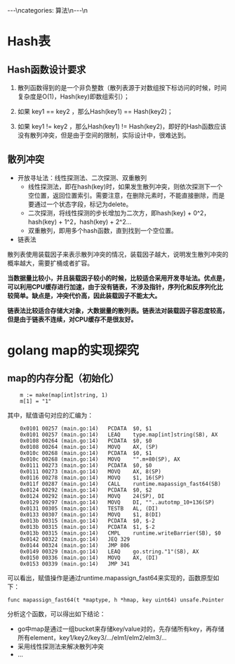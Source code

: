 ---\ncategories: 算法\n---\n
# Hash表

## Hash函数设计要求

1. 散列函数得到的是一个非负整数（散列表源于对数组按下标访问的时候，时间复杂度是O(1)，Hash(key)即数组索引）；

2. 如果 key1 == key2 ，那么Hash(key1) == Hash(key2)；

3. 如果 key1 != key2 ，那么Hash(key1) != Hash(key2)，即好的Hash函数应该没有散列冲突，但是由于空间的限制，实际设计中，很难达到。

## 散列冲突

- 开放寻址法：线性探测法、二次探测、双重散列
  - 线性探测法，即在hash(key)时，如果发生散列冲突，则依次探测下一个空位置，返回位置索引。需要注意，在删除元素时，不能直接删除，而是要通过一个状态字段，标记为delete。
  - 二次探测，将线性探测的步长增加为二次方，即hash(key) + 0^2，hash(key) + 1^2，hash(key) + 2^2...
  - 双重散列，即用多个hash函数，直到找到一个空位置。
- 链表法

散列表使用装载因子来表示散列冲突的情况，装载因子越大，说明发生散列冲突的概率越大，需要扩桶或者扩容。

**当数据量比较小，并且装载因子较小的时候，比较适合采用开发寻址法。优点是，可以利用CPU缓存进行加速，由于没有链表，不涉及指针，序列化和反序列化比较简单。缺点是，冲突代价高，因此装载因子不能太大。**

**链表法比较适合存储大对象，大数据量的散列表。链表法对装载因子容忍度较高，但是由于链表不连续，对CPU缓存不是很友好。**

# golang map的实现探究

## map的内存分配（初始化）

```
	m := make(map[int]string, 1)
	m[1] = "1"
```

其中，赋值语句对应的汇编为：

```
	0x0101 00257 (main.go:14)	PCDATA	$0, $1
	0x0101 00257 (main.go:14)	LEAQ	type.map[int]string(SB), AX
	0x0108 00264 (main.go:14)	PCDATA	$0, $0
	0x0108 00264 (main.go:14)	MOVQ	AX, (SP)
	0x010c 00268 (main.go:14)	PCDATA	$0, $1
	0x010c 00268 (main.go:14)	MOVQ	"".m+80(SP), AX
	0x0111 00273 (main.go:14)	PCDATA	$0, $0
	0x0111 00273 (main.go:14)	MOVQ	AX, 8(SP)
	0x0116 00278 (main.go:14)	MOVQ	$1, 16(SP)
	0x011f 00287 (main.go:14)	CALL	runtime.mapassign_fast64(SB)
	0x0124 00292 (main.go:14)	PCDATA	$0, $2
	0x0124 00292 (main.go:14)	MOVQ	24(SP), DI
	0x0129 00297 (main.go:14)	MOVQ	DI, ""..autotmp_10+136(SP)
	0x0131 00305 (main.go:14)	TESTB	AL, (DI)
	0x0133 00307 (main.go:14)	MOVQ	$1, 8(DI)
	0x013b 00315 (main.go:14)	PCDATA	$0, $-2
	0x013b 00315 (main.go:14)	PCDATA	$1, $-2
	0x013b 00315 (main.go:14)	CMPL	runtime.writeBarrier(SB), $0
	0x0142 00322 (main.go:14)	JEQ	329
	0x0144 00324 (main.go:14)	JMP	806
	0x0149 00329 (main.go:14)	LEAQ	go.string."1"(SB), AX
	0x0150 00336 (main.go:14)	MOVQ	AX, (DI)
	0x0153 00339 (main.go:14)	JMP	341
```

可以看出，赋值操作是通过runtime.mapassign_fast64来实现的，函数原型如下：

```
func mapassign_fast64(t *maptype, h *hmap, key uint64) unsafe.Pointer
```

分析这个函数，可以得出如下结论：

- go中map是通过一组bucket来存储key/value对的，先存储所有key，再存储所有element，key1/key2/key3/.../elm1/elm2/elm3/...
- 采用线性探测法来解决散列冲突
- ...



